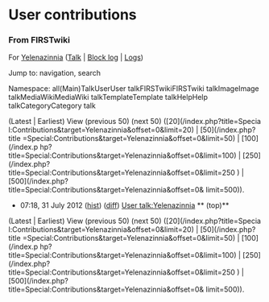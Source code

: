 

# User contributions

### From FIRSTwiki

For [Yelenazinnia](/index.php?title=User:Yelenazinnia&action=edit
"User:Yelenazinnia" ) ([Talk](/index.php/User_talk:Yelenazinnia "User
talk:Yelenazinnia" ) | [Block
log](/index.php?title=Special:Log&type=block&page=User:Yelenazinnia
"Special:Log" ) | [Logs](/index.php?title=Special:Log&user=Yelenazinnia
"Special:Log" ))

Jump to: navigation, search

Namespace:  all(Main)TalkUserUser talkFIRSTwikiFIRSTwiki talkImageImage
talkMediaWikiMediaWiki talkTemplateTemplate talkHelpHelp talkCategoryCategory
talk

(Latest | Earliest) View (previous 50) (next 50) ([20](/index.php?title=Specia
l:Contributions&target=Yelenazinnia&offset=0&limit=20) | [50](/index.php?title
=Special:Contributions&target=Yelenazinnia&offset=0&limit=50) | [100](/index.p
hp?title=Special:Contributions&target=Yelenazinnia&offset=0&limit=100) | [250]
(/index.php?title=Special:Contributions&target=Yelenazinnia&offset=0&limit=250
) | [500](/index.php?title=Special:Contributions&target=Yelenazinnia&offset=0&
limit=500)).

  * 07:18, 31 July 2012 ([hist](/index.php?title=User_talk:Yelenazinnia&action=history "User talk:Yelenazinnia" )) ([diff](/index.php?title=User_talk:Yelenazinnia&diff=prev&oldid=310939 "User talk:Yelenazinnia" )) [User talk:Yelenazinnia](/index.php/User_talk:Yelenazinnia "User talk:Yelenazinnia" ) ** (top)**

(Latest | Earliest) View (previous 50) (next 50) ([20](/index.php?title=Specia
l:Contributions&target=Yelenazinnia&offset=0&limit=20) | [50](/index.php?title
=Special:Contributions&target=Yelenazinnia&offset=0&limit=50) | [100](/index.p
hp?title=Special:Contributions&target=Yelenazinnia&offset=0&limit=100) | [250]
(/index.php?title=Special:Contributions&target=Yelenazinnia&offset=0&limit=250
) | [500](/index.php?title=Special:Contributions&target=Yelenazinnia&offset=0&
limit=500)).

